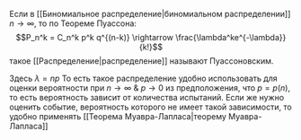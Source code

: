 Если в [[Биномиальное распределение|биномиальном распределении]] $n \rightarrow \infty$, то по Теореме Пуассона:
$$P_n^k = C_n^k p^k q^{(n-k)} \rightarrow \frac{\lambda^ke^{-\lambda}}{k!}$$такое [[Распределение|распределение]] называют Пуассоновским.

Здесь $\lambda = np$
 То есть такое распределение удобно использовать для оценки вероятности при $n \rightarrow \infty$ & $p \rightarrow 0$ из предположения, что $p = p(n)$, то есть вероятность зависит от количества испытаний. 
 Если же нужно оценить событие, вероятность которого не имеет такой зависимости, то удобно применять [[Теорема Муавра-Лапласа|теорему Муавра-Лапласа]] 
 